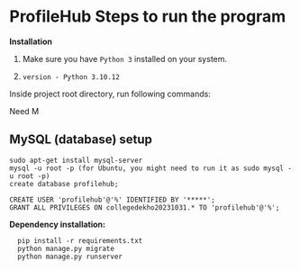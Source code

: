 # ProfileHub Steps to run the program
**Installation**

1. Make sure you have `Python 3` installed on your system.
2.     version - Python 3.10.12
   
Inside project root directory, run following commands:

Need M
## MySQL (database) setup

    sudo apt-get install mysql-server
    mysql -u root -p (for Ubuntu, you might need to run it as sudo mysql -u root -p)
    create database profilehub;
    
    CREATE USER 'profilehub'@'%' IDENTIFIED BY '*****';
    GRANT ALL PRIVILEGES ON collegedekho20231031.* TO 'profilehub'@'%';

**Dependency installation:**

      pip install -r requirements.txt
      python manage.py migrate
      python manage.py runserver



